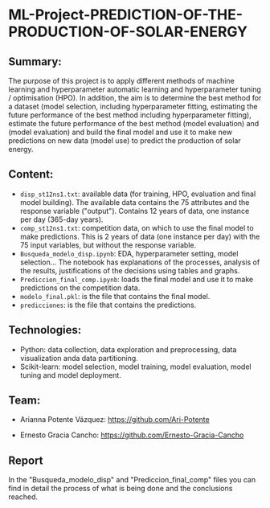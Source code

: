 # ML-Project-PREDICTION-OF-THE-PRODUCTION-OF-SOLAR-ENERGY

## Summary:

 The purpose of this project is to apply different methods of machine learning and hyperparameter automatic learning and hyperparameter tuning / optimisation (HPO). In addition, the aim is to determine the best method for a dataset (model selection, including hyperparameter fitting, estimating the future performance of the best method including hyperparameter fitting), estimate the future performance of the best method (model evaluation) and (model evaluation) and build the final model and use it to make new predictions on new data (model use) to predict the production of solar energy.

## Content:

- `disp_st12ns1.txt`: available data (for training, HPO, evaluation and final model building). The available data contains the 75 attributes and the response variable ("output"). Contains 12 years of data, one instance per day (365-day years).
- `comp_st12ns1.txt`: competition data, on which to use the final model to make predictions. This is 2 years of data (one instance per day) with the 75 input variables, but without the response variable.
- `Busqueda_modelo_disp.ipynb`: EDA, hyperparameter setting, model selection... The notebook has explanations of the processes, analysis of the results, justifications of the decisions using tables and graphs.
- `Prediccion_final_comp.ipynb`: loads the final model and use it to make predictions on the competition data.
- `modelo_final.pkl`: is the file that contains the final model.
- `predicciones`: is the file that contains the predictions.

## Technologies:

  - Python: data collection, data exploration and preprocessing, data visualization anda data partitioning.
  - Scikit-learn: model selection, model training, model evaluation, model tuning and model deployment.

## Team:
  
  - Arianna Potente Vázquez: https://github.com/Ari-Potente
  
  - Ernesto Gracia Cancho: https://github.com/Ernesto-Gracia-Cancho

## Report

In the "Busqueda_modelo_disp" and "Prediccion_final_comp" files you can find in detail the process of what is being done and the conclusions reached.
